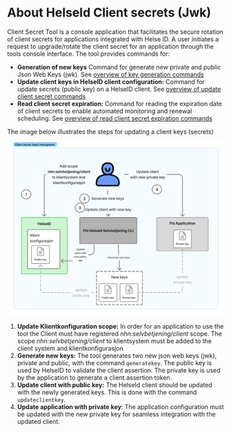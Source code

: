 # About HelseId Client secrets (Jwk)

Client Secret Tool is a console application that facilitates the secure rotation of client secrets for applications integrated with Helse ID. A user initiates a request to upgrade/rotate the client secret for an application through the tools console interface. The tool provides commands for:

- **Generation of new keys** Command for generate new private and public Json Web Keys (jwk). See [overview of key generation commands](./generatekey-command.md)
- **Update client keys in HelseID client configuration:** Command for update secrets (public key) on a HelseID client. See [overview of update client secret commands](./client-secret-update-commands.md)
- **Read client secret expiration:** Command for reading the expiration date of client secrets to enable automated monitoring and renewal scheduling. See [overview of read client secret expiration commands](./read-client-secret-expiration-command.md)

The image below illustrates the steps for updating a client keys (secrets)

![Client Secret Management](./ClientSecretManagement.jpg)

1. **Update Klientkonfiguration scope:** In order for an application to use the tool the Client must have registered _nhn:selvbetjening/client_ scope. The scope _nhn:selvbetjening/client_ to klientsystem must be added to the client system and klientkonfigurasjon
1. **Generate new keys:** The tool generates two new json web keys (jwk), private and public, with the command `generatekey`. The public key is used by HelseID to validate the client assertion. The private key is used by the application to generate a client assertion token.
1. **Update client with public key:** The HelseId client should be updated with the newly generated keys. This is done with the command `updateclientkey`.
1. **Update application with private key**: The application configuration must be updated with the new private key for seamless integration with the updated client.
